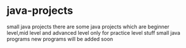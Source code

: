 # java-projects
small java projects
there are some java projects which are beginner level,mid level and advanced level
only for practice level stuff
small java programs new programs will be added soon 
